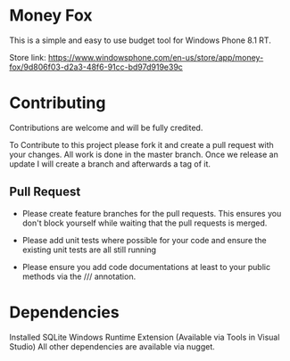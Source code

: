 # Money Fox

This is a simple and easy to use budget tool for Windows Phone 8.1 RT.

Store link: https://www.windowsphone.com/en-us/store/app/money-fox/9d806f03-d2a3-48f6-91cc-bd97d919e39c

# Contributing

Contributions are welcome and will be fully credited.

To Contribute to this project please fork it and create a pull request with your changes. All work is done in the master branch. Once we release an update I will create a branch and afterwards a tag of it.

## Pull Request ##

- Please create feature branches for the pull requests. This ensures you don't block yourself while waiting that the pull requests is merged.

- Please add unit tests where possible for your code and ensure the existing unit tests are all still running

- Please ensure you add code documentations at least to your public methods via the /// annotation.

# Dependencies

Installed SQLite Windows Runtime Extension (Available via Tools in Visual Studio)
All other dependencies are available via nugget.
